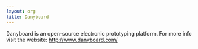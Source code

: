 ```yaml
---
layout: org
title: Danyboard
---
```

Danyboard is an open-source electronic prototyping platform. For more info visit the website: http://www.danyboard.com/